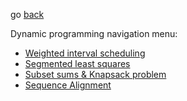 go [back](../ALGOS-MENU.md)

Dynamic programming navigation menu:
* [Weighted interval scheduling](../dynamic-programming/weightedIntervals.md)
* [Segmented least squares](../dynamic-programming/segmentedLeastSquares.md)
* [Subset sums & Knapsack problem](../dynamic-programming/subsetSumsKnapsack.md)
* [Sequence Alignment](../dynamic-programming/sequenceAlignment.md)
